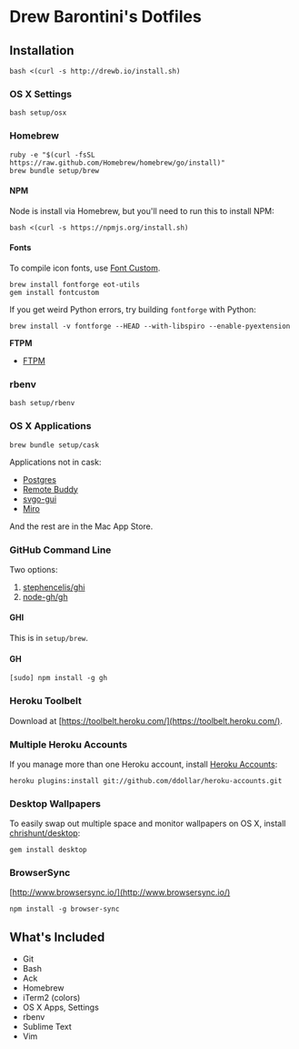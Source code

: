 Drew Barontini's Dotfiles
=========================

Installation
------------

```shell
bash <(curl -s http://drewb.io/install.sh)
```

### OS X Settings

```shell
bash setup/osx
```

### Homebrew

```shell
ruby -e "$(curl -fsSL https://raw.github.com/Homebrew/homebrew/go/install)"
brew bundle setup/brew
```

#### NPM

Node is install via Homebrew, but you'll need to run this to install NPM:

```shell
bash <(curl -s https://npmjs.org/install.sh)
```

#### Fonts

To compile icon fonts, use [Font Custom](http://fontcustom.com/).

```shell
brew install fontforge eot-utils
gem install fontcustom
```

If you get weird Python errors, try building `fontforge` with Python:

```shell
brew install -v fontforge --HEAD --with-libspiro --enable-pyextension
```

**FTPM**

- [FTPM](http://heldr.github.io/ftpm/)

### rbenv

```shell
bash setup/rbenv
```

### OS X Applications

```shell
brew bundle setup/cask
```

Applications not in cask:

- [Postgres](http://postgresapp.com/)
- [Remote Buddy](http://www.iospirit.com/products/remotebuddy/)
- [svgo-gui](https://github.com/svg/svgo-gui)
- [Miro](http://www.getmiro.com/)

And the rest are in the Mac App Store.

### GitHub Command Line

Two options:

1. [stephencelis/ghi](http://github.com/stephencelis/ghi)
2. [node-gh/gh](http://github.com/node-gh/gh)

#### GHI

This is in `setup/brew`.

#### GH

```shell
[sudo] npm install -g gh
```

### Heroku Toolbelt

Download at [https://toolbelt.heroku.com/](https://toolbelt.heroku.com/).

### Multiple Heroku Accounts

If you manage more than one Heroku account, install [Heroku Accounts](https://github.com/ddollar/heroku-accounts):

```shell
heroku plugins:install git://github.com/ddollar/heroku-accounts.git
```

### Desktop Wallpapers

To easily swap out multiple space and monitor wallpapers on OS X, install [chrishunt/desktop](https://github.com/chrishunt/desktop):

```shell
gem install desktop
```

### BrowserSync

[http://www.browsersync.io/](http://www.browsersync.io/)

```shell
npm install -g browser-sync
```

What's Included
---------------

- Git
- Bash
- Ack
- Homebrew
- iTerm2 (colors)
- OS X Apps, Settings
- rbenv
- Sublime Text
- Vim

